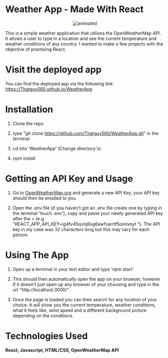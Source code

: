 # Weather App - Made With React

<!-- ![AppImage](https://github.com/Thatguy560/WeatherApp/blob/master/src/assets/Screenshot.png?raw=true) -->

<p align="center">
  <img src="DemoOfApp.gif" alt="animated" />
</p>

This is a simple weather application that utilises the OpenWeatherMap API. It allows a user to type in a location and see the current temperature and weather conditions of any country. I wanted to make a few projects with the objective of practising React.

# Visit the deployed app

You can find the deployed app via the following link: https://Thatguy560.github.io/WeatherApp

# Installation

1. Clone the repo

2. type "git clone https://github.com/Thatguy560/WeatherApp.git" in the terminal

3. cd into 'WeatherApp' (Change directory's)

4. npm install

# Getting an API Key and Usage

1. Go to [OpenWeatherMap.org](https://openweathermap.org) and generate a new API Key, your API key should then be emailed to you.

2. Open the .env file (if you haven't got an .env file create one by typing in the terminal 'touch .env'), copy and paste your newly generated API key after the = (e.g. "REACT_APP_API_KEY=ig4fv45qvlq6sg6awfvarrtf5omlvnyt
   "). The API key in my case was 32 characters long but this may vary for each person.

# Using The App

1. Open up a terminal in your text editor and type 'npm start'

2. This should then automatically open the app on your browser, however if it doesn't just open up any browser of your choosing and type in the url "http://localhost:3000/".

3. Once the page is loaded you can then search for any location of your choice. It will show you the current temperature, weather conditions, what it feels like, wind speed and a different background picture depending on the conditions.

# Technologies Used

#### React, Javascript, HTML/CSS, OpenWeatherMap API
